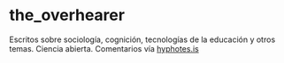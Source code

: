 # the_overhearer

Escritos sobre sociología, cognición, tecnologías de la educación y otros temas. Ciencia abierta. Comentarios vía [hyphotes.is](https://web.hypothes.is/)
